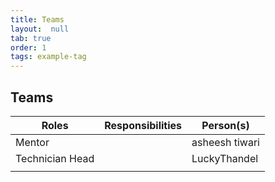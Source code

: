```yaml
---
title: Teams
layout:  null
tab: true
order: 1
tags: example-tag
---
```


## Teams

|Roles   | Responsibilities  | Person(s)|   
|--------|-------------------|----------|
| Mentor       |             | asheesh tiwari |
| Technician Head|          |        LuckyThandel|
|              |             |          |
